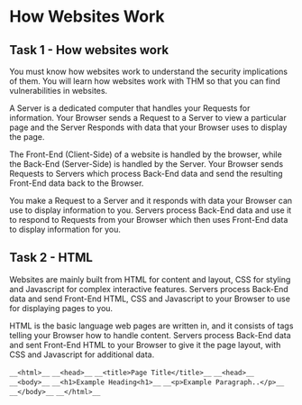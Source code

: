 # How Websites Work

## Task 1 - How websites work

You must know how websites work to understand the security implications of them.
You will learn how websites work with THM so that you can find vulnerabilities in websites.

A Server is a dedicated computer that handles your Requests for information.
Your Browser sends a Request to a Server to view a particular page and the Server Responds with data that your Browser uses to display the page.

The Front-End (Client-Side) of a website is handled by the browser, while the Back-End (Server-Side) is handled by the Server.
Your Browser sends Requests to Servers which process Back-End data and send the resulting Front-End data back to the Browser.

You make a Request to a Server and it responds with data your Browser can use to display information to you.
Servers process Back-End data and use it to respond to Requests from your Browser which then uses Front-End data to display information for you.

## Task 2 - HTML

Websites are mainly built from HTML for content and layout, CSS for styling and Javascript for complex interactive features.
Servers process Back-End data and send Front-End HTML, CSS and Javascript to your Browser to use for displaying pages to you.

HTML is the basic language web pages are written in, and it consists of tags telling your Browser how to handle content.
Servers process Back-End data and sent Front-End HTML to your Browser to give it the page layout, with CSS and Javascript for additional data.

`__<html>__`
      `__<head>__`
            `__<title>Page Title</title>__`
      `__<head>__`
      `__<body>__`
            `__<h1>Example Heading<h1>__`
            `__<p>Example Paragraph..</p>__`
      `__</body>__`
`__</html>__`